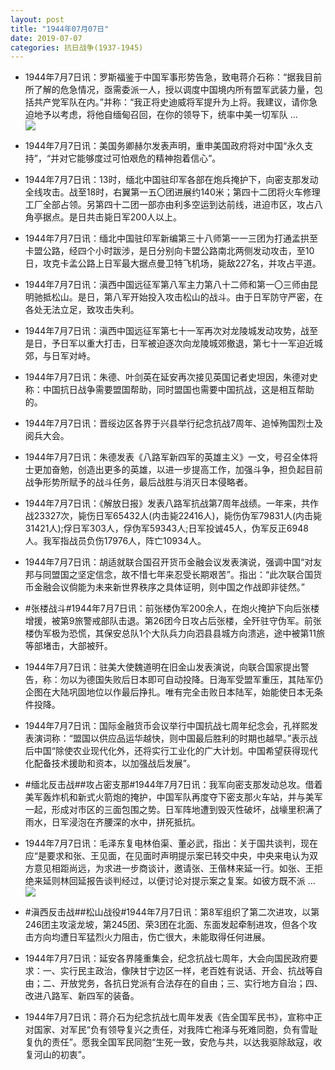 ```yaml
---
layout: post
title: "1944年07月07日"
date: 2019-07-07
categories: 抗日战争(1937-1945)
---
```


<meta name="referrer" content="no-referrer" />

- 1944年7月7日讯：罗斯福鉴于中国军事形势告急，致电蒋介石称：“据我目前所了解的危急情况，亟需委派一人，授以调度中国境内所有盟军武装力量，包括共产党军队在内。”并称：“我正将史迪威将军提升为上将。我建议，请你急迫地予以考虑，将他自缅甸召回，在你的领导下，统率中美一切军队 ... <br/><img src="https://wx2.sinaimg.cn/large/aca367d8ly1g4rl58jowxj20c80bx0su.jpg" />

- 1944年7月7日讯：美国务卿赫尔发表声明，重申美国政府将对中国“永久支持”，“并对它能够度过可怕艰危的精神抱着信心”。 

- 1944年7月7日讯：13时，缅北中国驻印军各部在炮兵掩护下，向密支那发动全线攻击。战至18时，右翼第一五〇团进展约140米；第四十二团将火车修理工厂全部占领。另第四十二团一部亦由利多空运到达前线，进迫市区，攻占八角亭据点。是日共击毙日军200人以上。 

- 1944年7月7日讯：缅北中国驻印军新编第三十八师第一一三团为打通孟拱至卡盟公路，经四个小时跋涉，是日分别向卡盟公路南北两侧发动攻击，至10日，攻克卡孟公路上日军最大据点曼卫特飞机场，毙敌227名，并攻占平道。 

- 1944年7月7日讯：滇西中国远征军第八军主力第八十二师和第一〇三师由昆明驰抵松山。是日，第八军开始投入攻击松山的战斗。由于日军防守严密，在各处无法立足，致攻击失利。 

- 1944年7月7日讯：滇西中国远征军第七十一军再次对龙陵城发动攻势，战至是日，予日军以重大打击，日军被迫逐次向龙陵城郊撤退，第七十一军迫近城郊，与日军对峙。 

- 1944年7月7日讯：朱德、叶剑英在延安再次接见英国记者史坦因，朱德对史称：中国抗日战争需要盟国帮助，同时盟国也需要中国抗战，这是相互帮助的。 

- 1944年7月7日讯：晋绥边区各界于兴县举行纪念抗战7周年、追悼殉国烈士及阅兵大会。 

- 1944年7月7日讯：朱德发表《八路军新四军的英雄主义》一文，号召全体将士更加奋勉，创造出更多的英雄，以进一步提高工作，加强斗争，担负起目前战争形势所赋予的战斗任务，最后战胜与消灭日本侵略者。 

- 1944年7月7日讯：《解放日报》发表八路军抗战第7周年战绩。一年来，共作战23327次，毙伤日军65432人(内击毙22416人)，毙伤伪军79831人(内击毙31421人);俘日军303人，俘伪军59343人;日军投诚45人，伪军反正6948人。我军指战员负伤17976人，阵亡10934人。 

- 1944年7月7日讯：胡适就联合国召开货币金融会议发表演说，强调中国“对友邦与同盟国之坚定信念，故不惜七年来忍受长期艰苦”。指出：“此次联合国货币金融会议倘能为未来新世界秩序之具体证明，则中国之作战即非徒然。” 

- #张楼战斗#1944年7月7日讯：前张楼伪军200余人，在炮火掩护下向后张楼增援，被第9旅警戒部队击退。第26团今日攻占后张楼，全歼驻守伪军。前张楼伪军极为恐慌，其保安总队1个大队兵力向泗县县城方向溃逃，途中被第11旅等部堵击，大部被歼。 

- 1944年7月7日讯：驻美大使魏道明在旧金山发表演说，向联合国家提出警告，称：勿以为德国失败后日本即可自动投降。日海军受盟军重压，其陆军仍企图在大陆巩固地位以作最后挣扎。唯有完全击败日本陆军，始能使日本无条件投降。 

- 1944年7月7日讯：国际金融货币会议举行中国抗战七周年纪念会，孔祥熙发表演词称：“盟国以供应品运华越快，则中国最后胜利的时期也越早。”表示战后中国“除使农业现代化外，还将实行工业化的广大计划。中国希望获得现代化配备技术援助和资本，以加强战后发展”。 

- #缅北反击战##攻占密支那#1944年7月7日讯：我军向密支那发动总攻。借着美军轰炸机和新式火箭炮的掩护，中国军队再度夺下密支那火车站，并与美军一起，形成对市区的三面包围之势。日军阵地遭到毁灭性破坏，战壕里积满了雨水，日军浸泡在齐腰深的水中，拼死抵抗。 

- 1944年7月7日讯：毛泽东复电林伯渠、董必武，指出：关于国共谈判，现在应“是要求和张、王见面，在见面时声明提示案已转交中央，中央来电认为双方意见相距尚远，为求进一步商谈计，邀请张、王偕林来延一行。如张、王拒绝来延则林回延报告谈判经过，以便讨论对提示案之复案。如彼方既不派 ... <br/><img src="https://wx2.sinaimg.cn/large/aca367d8ly1g4qylv4ownj20c80aywek.jpg" />

- #滇西反击战##松山战役#1944年7月7日讯：第8军组织了第二次进攻，以第246团主攻滚龙坡，第245团、荣3团在北面、东面发起牵制进攻，但各个攻击方向均遭日军猛烈火力阻击，伤亡很大，未能取得任何进展。 

- 1944年7月7日讯：延安各界隆重集会，纪念抗战七周年，大会向国民政府要求：一、实行民主政治，像陕甘宁边区一样，老百姓有说话、开会、抗战等自由；二、开放党务，各抗日党派有合法存在的自由；三、实行地方自治；四、改进八路军、新四军的装备。 

- 1944年7月7日讯：蒋介石为纪念抗战七周年发表《告全国军民书》，宣称中正对国家、对军民“负有领导复兴之责任，对我阵亡袍泽与死难同胞，负有雪耻复仇的责任”。愿我全国军民同胞“生死一致，安危与共，以达我驱除敌寇，收复河山的初衷”。 

